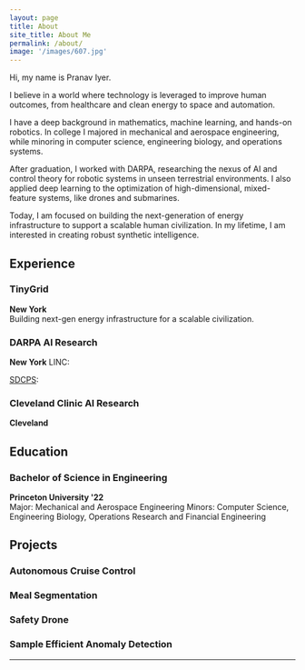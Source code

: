```yaml
---
layout: page
title: About
site_title: About Me
permalink: /about/
image: '/images/607.jpg'
---
```


Hi, my name is Pranav Iyer.

I believe in a world where technology is leveraged to improve human outcomes, from healthcare and clean energy to space and automation.

I have a deep background in mathematics, machine learning, and hands-on robotics. In college I majored in mechanical and aerospace engineering, while minoring in computer science, engineering biology, and operations systems. 

After graduation, I worked with DARPA, researching the nexus of AI and control theory for robotic systems in unseen terrestrial environments. I also applied deep learning to the optimization of high-dimensional, mixed-feature systems, like drones and submarines.

Today, I am focused on building the next-generation of energy infrastructure to support a scalable human civilization. In my lifetime, I am interested in creating robust synthetic intelligence.

## Experience

### TinyGrid
**New York**  
Building next-gen energy infrastructure for a scalable civilization.

### DARPA AI Research
**New York**
LINC:

[SDCPS](https://www.darpa.mil/program/symbiotic-design-for-cyber-physical-systems):

### Cleveland Clinic AI Research
**Cleveland**


## Education

### Bachelor of Science in Engineering
**Princeton University '22**  
Major: Mechanical and Aerospace Engineering
Minors: Computer Science, Engineering Biology, Operations Research and Financial Engineering

## Projects

### Autonomous Cruise Control

### Meal Segmentation

### Safety Drone

### Sample Efficient Anomaly Detection

<hr>